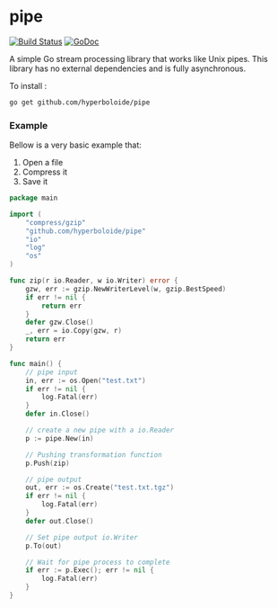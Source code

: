 # pipe

[![Build Status](https://travis-ci.org/hyperboloide/pipe.svg)](https://travis-ci.org/hyperboloide/pipe)
[![GoDoc](https://godoc.org/github.com/hyperboloide/pipe?status.svg)](https://godoc.org/github.com/hyperboloide/pipe)

A simple Go stream processing library that works like Unix pipes. This library has no external dependencies and is fully asynchronous.

To install :
```sh
go get github.com/hyperboloide/pipe
```

### Example

Bellow is a very basic example that:

1. Open a file
2. Compress it
3. Save it

```go
package main

import (
    "compress/gzip"
    "github.com/hyperboloide/pipe"
    "io"
    "log"
    "os"
)

func zip(r io.Reader, w io.Writer) error {
    gzw, err := gzip.NewWriterLevel(w, gzip.BestSpeed)
    if err != nil {
        return err
    }
    defer gzw.Close()
    _, err = io.Copy(gzw, r)
    return err
}

func main() {
    // pipe input
    in, err := os.Open("test.txt")
    if err != nil {
        log.Fatal(err)
    }
    defer in.Close()

    // create a new pipe with a io.Reader
    p := pipe.New(in)

    // Pushing transformation function
    p.Push(zip)

    // pipe output
    out, err := os.Create("test.txt.tgz")
    if err != nil {
        log.Fatal(err)
    }
    defer out.Close()

    // Set pipe output io.Writer
    p.To(out)

    // Wait for pipe process to complete
    if err := p.Exec(); err != nil {
        log.Fatal(err)
    }
}
```
